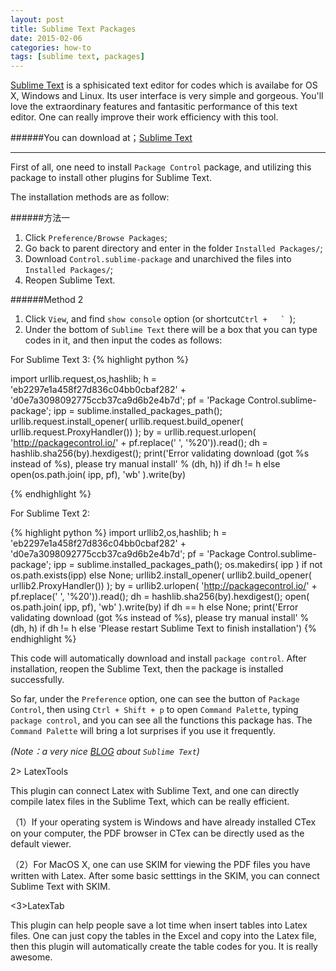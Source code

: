 ```yaml
---
layout: post
title: Sublime Text Packages
date: 2015-02-06
categories: how-to
tags: [sublime text, packages]
---
```


[Sublime Text](http://www.sublimetext.com) is a sphisicated text editor for codes which is availabe for OS X, Windows and Linux. Its user interface is very simple and gorgeous. You'll love the extraordinary features and fantasitic performance of this text editor. One can really improve their work efficiency with this tool. 

######You can download at；[Sublime Text](http://www.sublimetext.com)

----
First of all, one need to install `Package Control` package, and utilizing this package to install other plugins for Sublime Text.

The installation methods are as follow:

######方法一
1. Click `Preference/Browse Packages`;
2. Go back to parent directory and enter in the folder `Installed Packages/`;
3. Download `Control.sublime-package` and unarchived the files into `Installed Packages/`;
4. Reopen Sublime Text.  

######Method 2
1. Click `View`, and find `show console` option (or shortcut```Ctrl +	` ```);
2. Under the bottom of `Sublime Text` there will be a box that you can type codes in it, and then input the codes as follows:
 
For Sublime Text 3:
{% highlight python %}

import urllib.request,os,hashlib; h = 'eb2297e1a458f27d836c04bb0cbaf282' + 'd0e7a3098092775ccb37ca9d6b2e4b7d'; pf = 'Package Control.sublime-package'; ipp = sublime.installed_packages_path(); urllib.request.install_opener( urllib.request.build_opener( urllib.request.ProxyHandler()) ); by = urllib.request.urlopen( 'http://packagecontrol.io/' + pf.replace(' ', '%20')).read(); dh = hashlib.sha256(by).hexdigest(); print('Error validating download (got %s instead of %s), please try manual install' % (dh, h)) if dh != h else open(os.path.join( ipp, pf), 'wb' ).write(by)

{% endhighlight %}

For Sublime Text 2:

{% highlight python %}
import urllib2,os,hashlib; h = 'eb2297e1a458f27d836c04bb0cbaf282' + 'd0e7a3098092775ccb37ca9d6b2e4b7d'; pf = 'Package Control.sublime-package'; ipp = sublime.installed_packages_path(); os.makedirs( ipp ) if not os.path.exists(ipp) else None; urllib2.install_opener( urllib2.build_opener( urllib2.ProxyHandler()) ); by = urllib2.urlopen( 'http://packagecontrol.io/' + pf.replace(' ', '%20')).read(); dh = hashlib.sha256(by).hexdigest(); open( os.path.join( ipp, pf), 'wb' ).write(by) if dh == h else None; print('Error validating download (got %s instead of %s), please try manual install' % (dh, h) if dh != h else 'Please restart Sublime Text to finish installation')
{% endhighlight %}

This code will automatically download and install `package control`. After installation, reopen the Sublime Text, then the package is installed successfully.

So far, under the `Preference` option, one can see the button of `Package Control`, then using `Ctrl + Shift + p` to open `Command Palette`, typing `package control`, and you can see all the functions this package has. The `Command Palette` will bring a lot surprises if you use it frequently.

_(Note：a very nice [BLOG](http://liam0205.me/Sublime-elegant/) about `Sublime Text`)_



2> LatexTools 

This plugin can connect Latex with Sublime Text, and one can directly compile latex files in the Sublime Text, which can be really efficient.

（1）If your operating system is Windows and have already installed CTex on your computer, the PDF browser in CTex can be directly used as the default viewer.

（2）For MacOS X, one can use SKIM for viewing the PDF files you have written with Latex. After some basic setttings in the SKIM, you can connect Sublime Text with SKIM.


<3>LatexTab

This plugin can help people save a lot time when insert tables into Latex files. One can just copy the tables in the Excel and copy into the Latex file, then this plugin will automatically create the table codes for you. It is really awesome.








